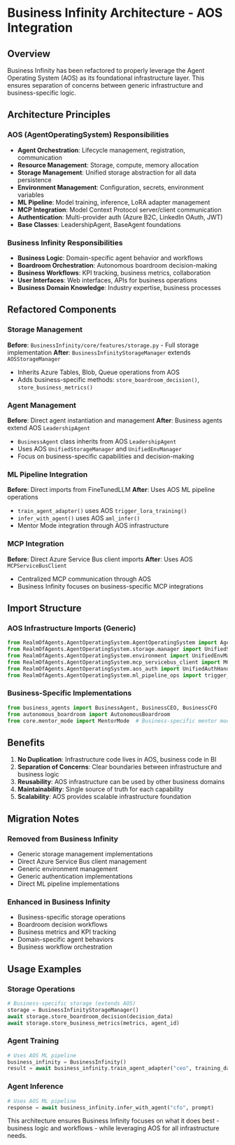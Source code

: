 # Business Infinity Architecture - AOS Integration

## Overview

Business Infinity has been refactored to properly leverage the Agent Operating System (AOS) as its foundational infrastructure layer. This ensures separation of concerns between generic infrastructure and business-specific logic.

## Architecture Principles

### AOS (AgentOperatingSystem) Responsibilities
- **Agent Orchestration**: Lifecycle management, registration, communication
- **Resource Management**: Storage, compute, memory allocation
- **Storage Management**: Unified storage abstraction for all data persistence
- **Environment Management**: Configuration, secrets, environment variables
- **ML Pipeline**: Model training, inference, LoRA adapter management
- **MCP Integration**: Model Context Protocol server/client communication
- **Authentication**: Multi-provider auth (Azure B2C, LinkedIn OAuth, JWT)
- **Base Classes**: LeadershipAgent, BaseAgent foundations

### Business Infinity Responsibilities  
- **Business Logic**: Domain-specific agent behavior and workflows
- **Boardroom Orchestration**: Autonomous boardroom decision-making
- **Business Workflows**: KPI tracking, business metrics, collaboration
- **User Interfaces**: Web interfaces, APIs for business operations
- **Business Domain Knowledge**: Industry expertise, business processes

## Refactored Components

### Storage Management
**Before**: `BusinessInfinity/core/features/storage.py` - Full storage implementation
**After**: `BusinessInfinityStorageManager` extends `AOSStorageManager`
- Inherits Azure Tables, Blob, Queue operations from AOS
- Adds business-specific methods: `store_boardroom_decision()`, `store_business_metrics()`

### Agent Management
**Before**: Direct agent instantiation and management
**After**: Business agents extend AOS `LeadershipAgent`
- `BusinessAgent` class inherits from AOS `LeadershipAgent`
- Uses AOS `UnifiedStorageManager` and `UnifiedEnvManager`
- Focus on business-specific capabilities and decision-making

### ML Pipeline Integration
**Before**: Direct imports from FineTunedLLM
**After**: Uses AOS ML pipeline operations
- `train_agent_adapter()` uses AOS `trigger_lora_training()`
- `infer_with_agent()` uses AOS `aml_infer()`
- Mentor Mode integration through AOS infrastructure

### MCP Integration
**Before**: Direct Azure Service Bus client imports
**After**: Uses AOS `MCPServiceBusClient`
- Centralized MCP communication through AOS
- Business Infinity focuses on business-specific MCP integrations

## Import Structure

### AOS Infrastructure Imports (Generic)
```python
from RealmOfAgents.AgentOperatingSystem.AgentOperatingSystem import AgentOperatingSystem
from RealmOfAgents.AgentOperatingSystem.storage.manager import UnifiedStorageManager
from RealmOfAgents.AgentOperatingSystem.environment import UnifiedEnvManager  
from RealmOfAgents.AgentOperatingSystem.mcp_servicebus_client import MCPServiceBusClient
from RealmOfAgents.AgentOperatingSystem.aos_auth import UnifiedAuthHandler
from RealmOfAgents.AgentOperatingSystem.ml_pipeline_ops import trigger_lora_training, aml_infer
```

### Business-Specific Implementations
```python
from business_agents import BusinessAgent, BusinessCEO, BusinessCFO
from autonomous_boardroom import AutonomousBoardroom
from core.mentor_mode import MentorMode  # Business-specific mentor mode
```

## Benefits

1. **No Duplication**: Infrastructure code lives in AOS, business code in BI
2. **Separation of Concerns**: Clear boundaries between infrastructure and business logic  
3. **Reusability**: AOS infrastructure can be used by other business domains
4. **Maintainability**: Single source of truth for each capability
5. **Scalability**: AOS provides scalable infrastructure foundation

## Migration Notes

### Removed from Business Infinity
- Generic storage management implementations
- Direct Azure Service Bus client management
- Generic environment management
- Generic authentication implementations
- Direct ML pipeline implementations

### Enhanced in Business Infinity
- Business-specific storage operations
- Boardroom decision workflows
- Business metrics and KPI tracking
- Domain-specific agent behaviors
- Business workflow orchestration

## Usage Examples

### Storage Operations
```python
# Business-specific storage (extends AOS)
storage = BusinessInfinityStorageManager()
await storage.store_boardroom_decision(decision_data)
await storage.store_business_metrics(metrics, agent_id)
```

### Agent Training
```python
# Uses AOS ML pipeline
business_infinity = BusinessInfinity()
result = await business_infinity.train_agent_adapter("ceo", training_data)
```

### Agent Inference
```python  
# Uses AOS ML pipeline
response = await business_infinity.infer_with_agent("cfo", prompt)
```

This architecture ensures Business Infinity focuses on what it does best - business logic and workflows - while leveraging AOS for all infrastructure needs.